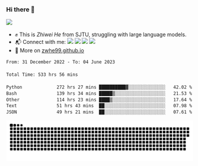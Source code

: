 ### Hi there 👋 

![](https://komarev.com/ghpvc/?username=zwhe99)
- :fist: This is *Zhiwei He* from SJTU, struggling with large language models.
- :mailbox_with_mail: Connect with me: <a href = "mailto: hezw.tkcw@gmail.com"><img src="https://img.shields.io/badge/-Mail1-red?style=flat&logo=gmail&logoColor=white" target="_blank"></a> <a href = "mailto: zwhe.cs@sjtu.edu.cn"><img src="https://img.shields.io/badge/-Mail2-%23333?style=flat&logo=gmail&logoColor=white" target="_blank"></a> <a href = "https://twitter.com/zwhe99"><img src="https://img.shields.io/badge/-Twitter-%234a99e9?style=flat&logo=twitter&logoColor=white" target="_blank"></a> <a href = "https://www.zhihu.com/people/hbenmazi-8"><img src="https://img.shields.io/badge/-%E7%9F%A5%E4%B9%8E-%232f6be0" target="_blank"></a>
- :blue_book: More on [zwhe99.github.io](https://zwhe99.github.io/)
<!--START_SECTION:waka-->

```txt
From: 31 December 2022 - To: 04 June 2023

Total Time: 533 hrs 56 mins

Python             272 hrs 27 mins ██████████▓░░░░░░░░░░░░░░   42.02 %
Bash               139 hrs 34 mins █████▒░░░░░░░░░░░░░░░░░░░   21.53 %
Other              114 hrs 23 mins ████▒░░░░░░░░░░░░░░░░░░░░   17.64 %
Text               51 hrs 43 mins  ██░░░░░░░░░░░░░░░░░░░░░░░   07.98 %
JSON               49 hrs 21 mins  ██░░░░░░░░░░░░░░░░░░░░░░░   07.61 %
```

<!--END_SECTION:waka-->
![](https://raw.githubusercontent.com/zwhe99/zwhe99/main/assets/github-contribution-grid-snake.svg)
